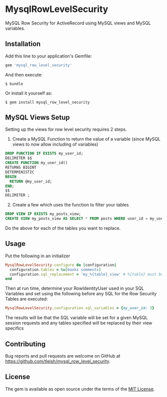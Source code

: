 # MysqlRowLevelSecurity

MySQL Row Security for ActiveRecord using MySQL views and MySQL variables.

## Installation

Add this line to your application's Gemfile:

```ruby
gem 'mysql_row_level_security'
```

And then execute:

    $ bundle

Or install it yourself as:

    $ gem install mysql_row_level_security 
    
## MySQL Views Setup

Setting up the views for row level security requires 2 steps.

1. Create a MySQL Function to return the value of a variable (since MySQL views to now allow including of variables)

```sql
DROP FUNCTION IF EXISTS my_user_id;
DELIMITER $$
CREATE FUNCTION my_user_id()
RETURNS BIGINT
DETERMINISTIC
BEGIN
  RETURN @my_user_id;
END;
$$
DELIMITER ;
``` 

2. Create a few which uses the function to filter your tables

```sql
DROP VIEW IF EXISTS my_posts_view;
CREATE VIEW my_posts_view AS SELECT * FROM posts WHERE user_id = my_user_id();
```

Do the above for each of the tables you want to replace.
      
## Usage

Put the following in an initializer

```ruby
MysqlRowLevelSecurity.configure do |configuration|
  configuration.tables = %w[books comments] 
  configuration.sql_replacement = 'my_%{table}_view' # %{table} must be included in the string  
end
```

Then at run time, determine your RowIdentityUser used in your SQL Variables and set using the following before any SQL for the Row Security Tables are executed:

```ruby
MysqlRowLevelSecurity.configuration.sql_variables = {my_user_id: 3}
```

The results will be that the SQL variable will be set for a given MySQL session requests and any tables specified will be replaced by their view specifics

## Contributing

Bug reports and pull requests are welcome on GitHub at https://github.com/tleish/mysql_row_level_security.

## License

The gem is available as open source under the terms of the [MIT License](https://opensource.org/licenses/MIT).
